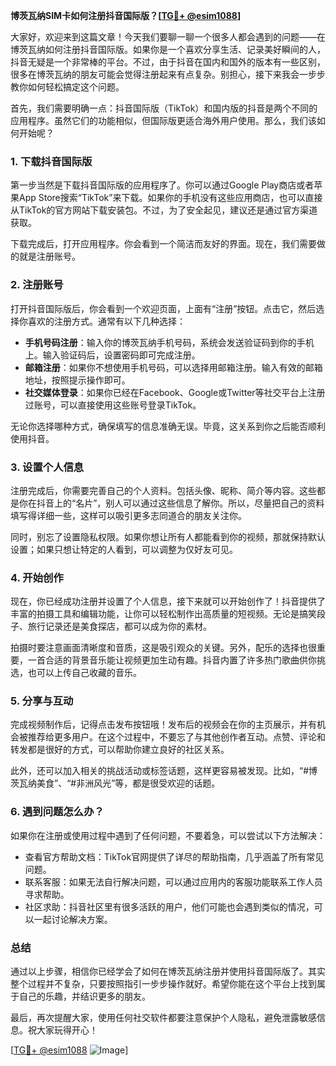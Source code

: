 **博茨瓦纳SIM卡如何注册抖音国际版？[[TG💪+ @esim1088](https://t.me/s/esim1088)]**

大家好，欢迎来到这篇文章！今天我们要聊一聊一个很多人都会遇到的问题——在博茨瓦纳如何注册抖音国际版。如果你是一个喜欢分享生活、记录美好瞬间的人，抖音无疑是一个非常棒的平台。不过，由于抖音在国内和国外的版本有一些区别，很多在博茨瓦纳的朋友可能会觉得注册起来有点复杂。别担心，接下来我会一步步教你如何轻松搞定这个问题。

首先，我们需要明确一点：抖音国际版（TikTok）和国内版的抖音是两个不同的应用程序。虽然它们的功能相似，但国际版更适合海外用户使用。那么，我们该如何开始呢？

### 1. 下载抖音国际版

第一步当然是下载抖音国际版的应用程序了。你可以通过Google Play商店或者苹果App Store搜索“TikTok”来下载。如果你的手机没有这些应用商店，也可以直接从TikTok的官方网站下载安装包。不过，为了安全起见，建议还是通过官方渠道获取。

下载完成后，打开应用程序。你会看到一个简洁而友好的界面。现在，我们需要做的就是注册账号。

### 2. 注册账号

打开抖音国际版后，你会看到一个欢迎页面，上面有“注册”按钮。点击它，然后选择你喜欢的注册方式。通常有以下几种选择：

- **手机号码注册**：输入你的博茨瓦纳手机号码，系统会发送验证码到你的手机上。输入验证码后，设置密码即可完成注册。
- **邮箱注册**：如果你不想使用手机号码，可以选择用邮箱注册。输入有效的邮箱地址，按照提示操作即可。
- **社交媒体登录**：如果你已经在Facebook、Google或Twitter等社交平台上注册过账号，可以直接使用这些账号登录TikTok。

无论你选择哪种方式，确保填写的信息准确无误。毕竟，这关系到你之后能否顺利使用抖音。

### 3. 设置个人信息

注册完成后，你需要完善自己的个人资料。包括头像、昵称、简介等内容。这些都是你在抖音上的“名片”，别人可以通过这些信息了解你。所以，尽量把自己的资料填写得详细一些，这样可以吸引更多志同道合的朋友关注你。

同时，别忘了设置隐私权限。如果你想让所有人都能看到你的视频，那就保持默认设置；如果只想让特定的人看到，可以调整为仅好友可见。

### 4. 开始创作

现在，你已经成功注册并设置了个人信息，接下来就可以开始创作了！抖音提供了丰富的拍摄工具和编辑功能，让你可以轻松制作出高质量的短视频。无论是搞笑段子、旅行记录还是美食探店，都可以成为你的素材。

拍摄时要注意画面清晰度和音质，这是吸引观众的关键。另外，配乐的选择也很重要，一首合适的背景音乐能让视频更加生动有趣。抖音内置了许多热门歌曲供你挑选，也可以上传自己收藏的音乐。

### 5. 分享与互动

完成视频制作后，记得点击发布按钮哦！发布后的视频会在你的主页展示，并有机会被推荐给更多用户。在这个过程中，不要忘了与其他创作者互动。点赞、评论和转发都是很好的方式，可以帮助你建立良好的社区关系。

此外，还可以加入相关的挑战活动或标签话题，这样更容易被发现。比如，“#博茨瓦纳美食”、“#非洲风光”等，都是很受欢迎的话题。

### 6. 遇到问题怎么办？

如果你在注册或使用过程中遇到了任何问题，不要着急，可以尝试以下方法解决：

- 查看官方帮助文档：TikTok官网提供了详尽的帮助指南，几乎涵盖了所有常见问题。
- 联系客服：如果无法自行解决问题，可以通过应用内的客服功能联系工作人员寻求帮助。
- 社区求助：抖音社区里有很多活跃的用户，他们可能也会遇到类似的情况，可以一起讨论解决方案。

### 总结

通过以上步骤，相信你已经学会了如何在博茨瓦纳注册并使用抖音国际版了。其实整个过程并不复杂，只要按照指引一步步操作就好。希望你能在这个平台上找到属于自己的乐趣，并结识更多的朋友。

最后，再次提醒大家，使用任何社交软件都要注意保护个人隐私，避免泄露敏感信息。祝大家玩得开心！

[[TG💪+ @esim1088](https://t.me/s/esim1088) ![Image](https://i.postimg.cc/4NQfJmqS/Snipaste-2025-05-13-00-14-12.png)]